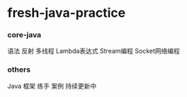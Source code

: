 # fresh-java-practice
### core-java

语法  反射  多线程  Lambda表达式 Stream编程 Socket网络编程

### others

Java 框架 练手 案例 持续更新中

